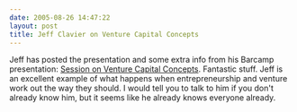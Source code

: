 ```yaml
---
date: 2005-08-26 14:47:22
layout: post
title: Jeff Clavier on Venture Capital Concepts
---
```


Jeff has posted the presentation and some extra info from his Barcamp presentation: [Session on Venture Capital Concepts](http://blog.softtechvc.com/2005/08/bar_camp_sessio.html). Fantastic stuff. Jeff is an excellent example of what happens when entrepreneurship and venture work out the way they should. I would tell you to talk to him if you don't already know him, but it seems like he already knows everyone already.
